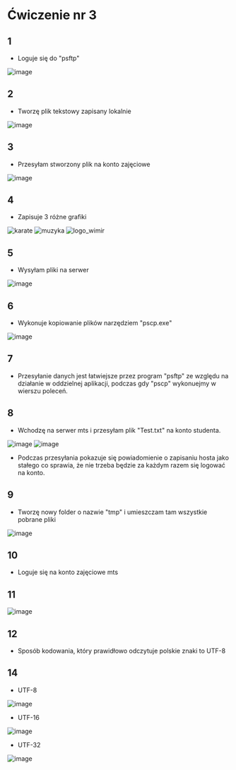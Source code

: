 # Ćwiczenie nr 3

## 1
* Loguje się do "psftp" 

![image](https://user-images.githubusercontent.com/92114245/235984378-58828505-a6c1-4c4f-bdc1-53fc93846c7f.png)

## 2
* Tworzę plik tekstowy zapisany lokalnie

![image](https://user-images.githubusercontent.com/92114245/235984593-ef4aefab-910d-4169-b8e2-2694dcf07bfe.png)

## 3
* Przesyłam stworzony plik na konto zajęciowe

![image](https://user-images.githubusercontent.com/92114245/235984776-bda42c68-c54c-4586-858c-a89f2bb53181.png)

## 4
* Zapisuje 3 różne grafiki

![karate](https://user-images.githubusercontent.com/92114245/235985646-490a31be-bc92-4a1c-85e4-deddad37b73e.png)
![muzyka](https://user-images.githubusercontent.com/92114245/235985665-f458ff23-01ff-4bd8-bd40-05638d977c88.jpg)
![logo_wimir](https://user-images.githubusercontent.com/92114245/235985725-d939711f-755f-48ab-a501-af3291479979.png)

## 5
* Wysyłam pliki na serwer

![image](https://user-images.githubusercontent.com/92114245/235986574-6bee700e-4874-4830-9c6a-a3c66086df2a.png)

## 6
* Wykonuje kopiowanie plików narzędziem "pscp.exe"

![image](https://user-images.githubusercontent.com/92114245/235990683-eb494465-30ab-456d-a2a2-8bebd12c0767.png)

## 7 
* Przesyłanie danych jest łatwiejsze przez program "psftp" ze względu na działanie w oddzielnej aplikacji, podczas gdy "pscp" wykonuejmy w wierszu poleceń.

## 8 
* Wchodzę na serwer mts i przesyłam plik "Test.txt" na konto studenta.

![image](https://user-images.githubusercontent.com/92114245/235993883-c3798408-54ca-465b-8f77-5bbf73120c75.png)
![image](https://user-images.githubusercontent.com/92114245/235993408-5f28defe-37d0-4149-ba33-1092936afaec.png)
* Podczas przesyłania pokazuje się powiadomienie o zapisaniu hosta jako stałego co sprawia, że nie trzeba będzie za każdym razem się logować na konto.

## 9
* Tworzę nowy folder o nazwie "tmp" i umieszczam tam wszystkie pobrane pliki

![image](https://user-images.githubusercontent.com/92114245/235996354-0906aa09-f1d5-42d3-b6de-d823355a5eb0.png)

## 10
* Loguje się na konto zajęciowe mts

## 11
![image](https://github.com/Pucu03/skibd/assets/92114245/916c14e4-63ae-44a7-8fdc-ded5fa4f740d)

## 12
* Sposób kodowania, który prawidłowo odczytuje polskie znaki to UTF-8

## 14
* UTF-8

![image](https://github.com/Pucu03/skibd/assets/92114245/7bb471c8-13db-4b20-98b0-b5d6675c5e78)

* UTF-16

![image](https://github.com/Pucu03/skibd/assets/92114245/a865e3c0-5e75-4ddd-806c-b6471828525b)

* UTF-32

![image](https://github.com/Pucu03/skibd/assets/92114245/3afbc84e-570c-436e-9654-5d14f6190bed)






